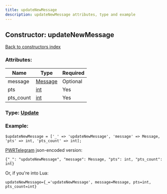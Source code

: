 ```yaml
---
title: updateNewMessage
description: updateNewMessage attributes, type and example
---
```

## Constructor: updateNewMessage  
[Back to constructors index](index.md)



### Attributes:

| Name     |    Type       | Required |
|----------|---------------|----------|
|message|[Message](../types/Message.md) | Optional|
|pts|[int](../types/int.md) | Yes|
|pts\_count|[int](../types/int.md) | Yes|



### Type: [Update](../types/Update.md)


### Example:

```
$updateNewMessage = ['_' => 'updateNewMessage', 'message' => Message, 'pts' => int, 'pts_count' => int];
```  

[PWRTelegram](https://pwrtelegram.xyz) json-encoded version:

```
{"_": "updateNewMessage", "message": Message, "pts": int, "pts_count": int}
```


Or, if you're into Lua:  


```
updateNewMessage={_='updateNewMessage', message=Message, pts=int, pts_count=int}

```


